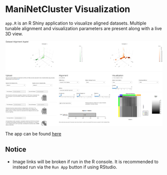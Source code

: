 # ManiNetCluster Visualization

`app.R` is an R Shiny application to visualize aligned datasets.  Multiple tunable alignment and visualization parameters are present along with a live 3D view.

![UI example on sample data](./images/ui.png)

The app can be found [here](https://daifengwanglab.shinyapps.io/boma_webapp/)

## Notice
- Image links will be broken if run in the R console.  It is recommended to instead run via the `Run App` button if using RStudio.

